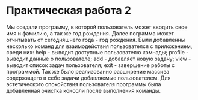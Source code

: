 # Практическая работа 2
Мы создали программу, в которой пользователь может вводить свое имя и фамилию, а так же год рождения. Далее пограмма может отчитывать от сегодняшнего года - год рождения.
Были добавленны несколько команд для взаимодействия пользователся с приложением, среди них:
help - выводит доступные пользователю комнады;
profile - выводит данные о пользователе;
add - добавляет новую задачу;
view - выводит список задач пользователя;
exit - завершение работы с программой.
Так же было реализованно расширение массива содержащего в себе задачи добавляемые пользователем.
Для эстетического спокойствия пользователя программы была добавленная очистка консоли после выполнения команды.
